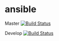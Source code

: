ansible
=======
Master [![Build Status](https://travis-ci.org/dreadknot/ansible-playground.svg?branch=master)](https://travis-ci.org/dreadknot/ansible-playground)

Develop [![Build Status](https://travis-ci.org/dreadknot/ansible-playground.svg?branch=develop)](https://travis-ci.org/dreadknot/ansible-playground)
